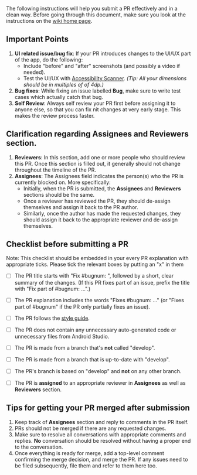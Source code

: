 The following instructions will help you submit a PR effectively and in a clean way. Before going through this document, make sure you look at the instructions on the [wiki home page](https://github.com/oppia/oppia-android/wiki).

## Important Points

1. **UI related issue/bug fix**: If your PR introduces changes to the UI/UX part of the app, do the following:
    - Include "before" and "after" screenshots (and possibly a video if needed).
    - Test the UI/UX with [Accessibility Scanner](https://support.google.com/accessibility/android/answer/6376570?hl=en). _(Tip: All your dimensions should be in multiples of of 4dp.)_
2. **Bug fixes**: While fixing an issue labelled **Bug**, make sure to write test cases which actually catch that bug.
3. **Self Review**: Always self review your PR first before assigning it to anyone else, so that you can fix nit changes at very early stage. This makes the review process faster.

## Clarification regarding **Assignees** and **Reviewers** section.
1. **Reviewers**: In this section, add one or more people who should review this PR. Once this section is filled out, it generally should not change throughout the timeline of the PR.
2. **Assignees**: The Assignees field indicates the person(s) who the PR is currently blocked on. More specifically:
   - Initially, when the PR is submitted, the **Assignees** and **Reviewers** sections should be the same. 
   - Once a reviewer has reviewed the PR, they should de-assign themselves and assign it back to the PR author.
   - Similarly, once the author has made the requested changes, they should assign it back to the appropriate reviewer and de-assign themselves.

## Checklist before submitting a PR

Note: This checklist should be embedded in your every PR explanation with appropriate ticks. Please tick the relevant boxes by putting an "x" in them
- [ ] The PR title starts with "Fix #bugnum: ", followed by a short, clear summary of the changes. (If this PR fixes part of an issue, prefix the title with "Fix part of #bugnum: ...".)
- [ ] The PR explanation includes the words "Fixes #bugnum: ..." (or "Fixes part of #bugnum" if the PR only partially fixes an issue).
- [ ] The PR follows the [style guide](https://github.com/oppia/oppia-android/wiki/Coding-style-guide).
- [ ] The PR does not contain any unnecessary auto-generated code or unnecessary files from Android Studio.
- [ ] The PR is made from a branch that's **not** called "develop".
- [ ] The PR is made from a branch that is up-to-date with "develop".
- [ ] The PR's branch is based on "develop" and **not** on any other branch.
- [ ] The PR is **assigned** to an appropriate reviewer in **Assignees** as well as **Reviewers** section.


## Tips for getting your PR merged after submission
1. Keep track of **Assignees** section and reply to comments in the PR itself.
2. PRs should not be merged if there are any requested changes.
3. Make sure to resolve all conversations with appropriate comments and replies. **No** conversation should be resolved without having a proper end to the conversation.
4. Once everything is ready for merge, add a top-level comment confirming the merge decision, and merge the PR. If any issues need to be filed subsequently, file them and refer to them here too.
